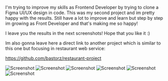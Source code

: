 I'm trying to improve my skills as Frontend Developer by trying to clone a Figma UI/UX design in code. This was my second project and im pretty happy with the results. Still have a lot to improve and learn but step by step im growing as Front Developer and that's making me so happy!

I leave you the results in the next screenshots! Hope that you like it :)

Im also gonna leave here a direct link to another project which is similar to this one but focusing in restaurant web service: 

https://github.com/bastorz/restaurant-project

![Screenshot](https://user-images.githubusercontent.com/91147992/153450030-5cbef3af-f80b-421b-ae84-cd477d3e005a.png)
![Screenshot](https://user-images.githubusercontent.com/91147992/153450029-c3e1ecef-b830-43fd-b1a5-4d9dc98752d5.png)
![Screenshot](https://user-images.githubusercontent.com/91147992/153450026-1ddb2e32-49f8-4bcf-974a-265f65959afb.png)
![Screenshot](https://user-images.githubusercontent.com/91147992/153450019-52b9e68f-e58a-426d-af0e-74cf5dc82245.png)
![Screenshot](https://user-images.githubusercontent.com/91147992/153450006-96136b8c-dadb-4861-9fbb-3553ce4f209e.png)
![Screenshot](https://user-images.githubusercontent.com/91147992/153450001-a35fe36a-f60a-4cb5-9c10-70dffe0857b5.png)

